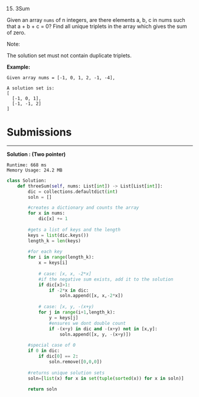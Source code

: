 15. 3Sum

Given an array `nums` of n integers, are there elements a, b, c in nums such that a + b + c = 0? Find all unique triplets in the array which gives the sum of zero.

Note:

The solution set must not contain duplicate triplets.

**Example:**
```
Given array nums = [-1, 0, 1, 2, -1, -4],

A solution set is:
[
  [-1, 0, 1],
  [-1, -1, 2]
]
```

# Submissions
---
**Solution : (Two pointer)**
```
Runtime: 668 ms
Memory Usage: 24.2 MB
```
```python
class Solution:
    def threeSum(self, nums: List[int]) -> List[List[int]]:
        dic = collections.defaultdict(int)
        soln = []

        #creates a dictionary and counts the array
        for x in nums:
            dic[x] += 1
        
        #gets a list of keys and the length
        keys = list(dic.keys())
        length_k = len(keys)
        
        #for each key
        for i in range(length_k):
            x = keys[i]
            
            # case: [x, x, -2*x]
            #if the negative sum exists, add it to the solution
            if dic[x]>1:
                if -2*x in dic:
                    soln.append([x, x,-2*x])
                    
            # case: [x, y, -(x+y)
            for j in range(i+1,length_k):
                y = keys[j]
                #ensures we dont double count
                if -(x+y) in dic and -(x+y) not in [x,y]:
                    soln.append([x, y, -(x+y)])
        
        #special case of 0
        if 0 in dic:
            if dic[0] == 2:
                soln.remove([0,0,0])
        
        #returns unique solution sets
        soln=[list(x) for x in set(tuple(sorted(x)) for x in soln)]
        
        return soln
```

